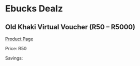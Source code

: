 
# Ebucks Dealz
## Old Khaki Virtual Voucher (R50 – R5000)
[Product Page](https://www.ebucks.com/web/shop/productSelected.do?prodId=280834118&catId=227677169)

Price: R50

Savings: 


	